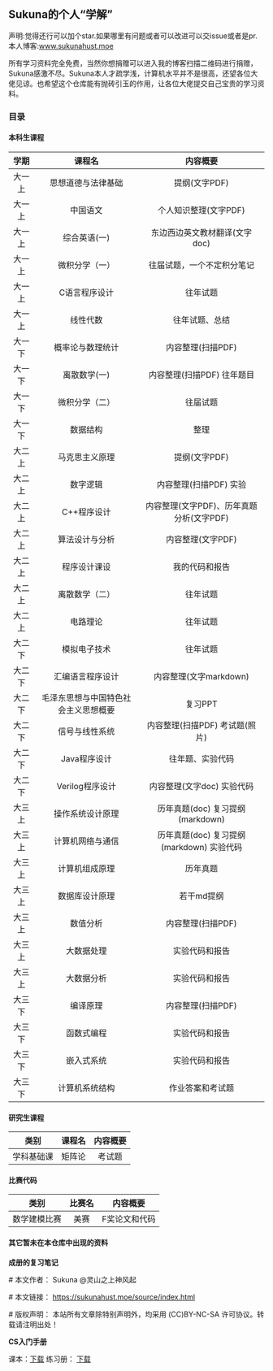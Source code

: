 ## Sukuna的个人“学解”

声明:觉得还行可以加个star.如果哪里有问题或者可以改进可以交issue或者是pr.
本人博客:www.sukunahust.moe

所有学习资料完全免费，当然你想捐赠可以进入我的博客扫描二维码进行捐赠，Sukuna感激不尽。Sukuna本人才疏学浅，计算机水平并不是很高，还望各位大佬见谅。也希望这个仓库能有抛砖引玉的作用，让各位大佬提交自己宝贵的学习资料。

### 目录

#### 本科生课程

|  学期  |                课程名                |                 内容概要                  |
| :----: | :----------------------------------: | :---------------------------------------: |
| 大一上 |          思想道德与法律基础          |               提纲(文字PDF)               |
| 大一上 |               中国语文               |           个人知识整理(文字PDF)           |
| 大一上 |             综合英语(一)             |       东边西边英文教材翻译(文字doc)       |
|大一上  |       微积分学（一） |  往届试题，一个不定积分笔记 |
|大一上       |    C语言程序设计                |       往年试题                 |
|大一上       |    线性代数                |       往年试题、总结                 |
| 大一下 |           概率论与数理统计           |             内容整理(扫描PDF)             |
| 大一下 |             离散数学(一)             |             内容整理(扫描PDF) 往年题目            |
|大一下       |  微积分学（二）                  |      往届试题                  |
|大一下       |  数据结构                  |      整理                  |
| 大二上 |            马克思主义原理            |               提纲(文字PDF)               |
| 大二上 |               数字逻辑               |             内容整理(扫描PDF) 实验            |
| 大二上 |             C++程序设计              | 内容整理(文字PDF)、历年真题分析(文字PDF)  |
| 大二上 |            算法设计与分析            |             内容整理(文字PDF)             |
| 大二上 |            程序设计课设            |             我的代码和报告             |
| 大二上 |            离散数学（二）            |             往年试题            |
| 大二上 |            电路理论            |             往年试题            |
| 大二下 |            模拟电子技术            |             往年试题            |
| 大二下 |           汇编语言程序设计           |          内容整理(文字markdown)           |
| 大二下 | 毛泽东思想与中国特色社会主义思想概要 |                  复习PPT                  |
| 大二下 |            信号与线性系统            |      内容整理(扫描PDF) 考试题(照片)       |
| 大二下 |            Java程序设计            |      往年题、实验代码      |
| 大二下 |           Verilog程序设计            |        内容整理(文字doc) 实验代码         |
| 大三上 |           操作系统设计原理           |     历年真题(doc) 复习提纲(markdown)      |
| 大三上 |           计算机网络与通信           | 历年真题(doc) 复习提纲(markdown) 实验代码 |
| 大三上 |            计算机组成原理            |                 历年真题                  |
| 大三上 |            数据库设计原理            |                若干md提纲                 |
| 大三上 |               数值分析               |             内容整理(扫描PDF)             |
| 大三上 |               大数据处理               |             实验代码和报告             |
| 大三上 |               大数据分析               |             实验代码和报告             |
| 大三下 |               编译原理               |             内容整理(扫描PDF)             |
| 大三下 |               函数式编程               |             实验代码和报告             |
| 大三下 |               嵌入式系统               |             实验代码和报告             |
| 大三下 | 计算机系统结构 | 作业答案和考试题 |

#### 研究生课程

|    类别    | 课程名 | 内容概要 |
| :--------: | :----: | :------: |
| 学科基础课 | 矩阵论 |  考试题  |

#### 比赛代码

|     类别     | 比赛名 |   内容概要    |
| :----------: | :----: | :-----------: |
| 数学建模比赛 |  美赛  | F奖论文和代码 |

#### 其它暂未在本仓库中出现的资料

**成册的复习笔记**

\# 本文作者： Sukuna @灵山之上神风起

\# 本文链接： https://sukunahust.moe/source/index.html

\# 版权声明： 本站所有文章除特别声明外，均采用 (CC)BY-NC-SA 许可协议。转载请注明出处！

**CS入门手册**

课本：[下载](https://sukunahust.lanzn.com/iThKK1pqq9gj)
练习册： [下载](https://sukunahust.lanzn.com/ilsQ51pqq37e)



